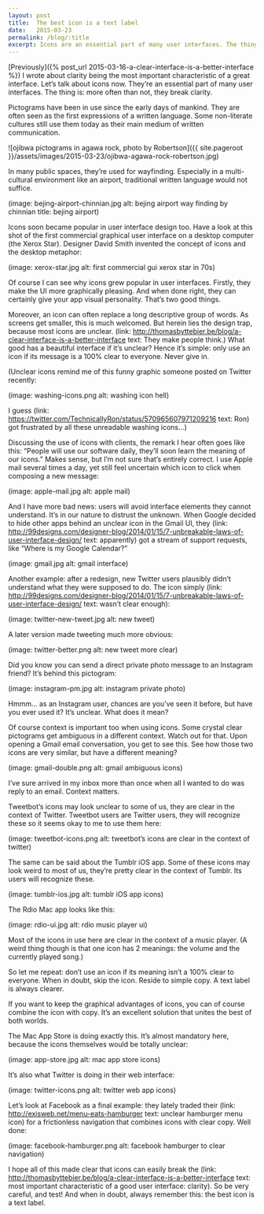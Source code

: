 ```yaml
---
layout: post
title:  The best icon is a text label
date:   2015-03-23
permalink: /blog/:title
excerpt: Icons are an essential part of many user interfaces. The thing is: more often than not, they break clarity. Just replace them by a text label. Or an icon plus label.
---
```


[Previously]({% post_url 2015-03-16-a-clear-interface-is-a-better-interface %}) I wrote about clarity being the most important characteristic of a great interface. Let’s talk about icons now. They’re an essential part of many user interfaces. The thing is: more often than not, they break clarity.

Pictograms have been in use since the early days of mankind. They are often seen as the first expressions of a written language. Some non-literate cultures still use them today as their main medium of written communication.

![ojibwa pictograms in agawa rock, photo by Robertson]({{ site.pageroot }}/assets/images/2015-03-23/ojibwa-agawa-rock-robertson.jpg)

In many public spaces, they’re used for wayfinding. Especially in a multi-cultural environment like an airport, traditional written language would not suffice.

(image: bejing-airport-chinnian.jpg alt: bejing airport way finding by chinnian title: bejing airport)

Icons soon became popular in user interface design too. Have a look at this shot of the first commercial graphical user interface on a desktop computer (the Xerox Star). Designer David Smith invented the concept of icons and the desktop metaphor:

(image: xerox-star.jpg alt: first commercial gui xerox star in 70s)

Of course I can see why icons grew popular in user interfaces. Firstly, they make the UI more graphically pleasing. And when done right, they can certainly give your app visual personality. That’s two good things.

Moreover, an icon can often replace a long descriptive group of words. As screens get smaller, this is much welcomed. But herein lies the design trap, because most icons are unclear. (link: http://thomasbyttebier.be/blog/a-clear-interface-is-a-better-interface text: They make people think.) What good has a beautiful interface if it’s unclear? Hence it’s simple: only use an icon if its message is a 100% clear to everyone. Never give in.

(Unclear icons remind me of this funny graphic someone posted on Twitter recently:

(image: washing-icons.png alt: washing icon hell)

I guess (link: https://twitter.com/TechnicallyRon/status/570965607971209216 text: Ron) got frustrated by all these unreadable washing icons…)

Discussing the use of icons with clients, the remark I hear often goes like this: “People will use our software daily, they’ll soon learn the meaning of our icons.” Makes sense, but I’m not sure that’s entirely correct. I use Apple mail several times a day, yet still feel uncertain which icon to click when composing a new message:

(image: apple-mail.jpg alt: apple mail)

And I have more bad news: users will avoid interface elements they cannot understand. It’s in our nature to distrust the unknown. When Google decided to hide other apps behind an unclear icon in the Gmail UI, they (link: http://99designs.com/designer-blog/2014/01/15/7-unbreakable-laws-of-user-interface-design/ text: apparently) got a stream of support requests, like “Where is my Google Calendar?”

(image: gmail.jpg alt: gmail interface)

Another example: after a redesign, new Twitter users plausibly didn’t understand what they were supposed to do. The icon simply (link: http://99designs.com/designer-blog/2014/01/15/7-unbreakable-laws-of-user-interface-design/ text: wasn’t clear enough):

(image: twitter-new-tweet.jpg alt: new tweet)

A later version made tweeting much more obvious:

(image: twitter-better.png alt: new tweet more clear)

Did you know you can send a direct private photo message to an Instagram friend? It’s behind this pictogram:

(image: instagram-pm.jpg alt: instagram private photo)

Hmmm… as an Instagram user, chances are you’ve seen it before, but have you ever used it? It’s unclear. What does it mean?

Of course context is important too when using icons. Some crystal clear pictograms get ambiguous in a different context. Watch out for that. Upon opening a Gmail email conversation, you get to see this. See how those two icons are very similar, but have a different meaning?

(image: gmail-double.png alt: gmail ambiguous icons)

I’ve sure arrived in my inbox more than once when all I wanted to do was reply to an email. Context matters.

Tweetbot’s icons may look unclear to some of us, they are clear in the context of Twitter. Tweetbot users are Twitter users, they will recognize these so it seems okay to me to use them here:

(image: tweetbot-icons.png alt: tweetbot’s icons are clear in the context of twitter)

The same can be said about the Tumblr iOS app. Some of these icons may look weird to most of us, they’re pretty clear in the context of Tumblr. Its users will recognize these.

(image: tumblr-ios.jpg alt: tumblr iOS app icons)

The Rdio Mac app looks like this:

(image: rdio-ui.jpg alt: rdio music player ui)

Most of the icons in use here are clear in the context of a music player. (A weird thing though is that one icon has 2 meanings: the volume and the currently played song.)

So let me repeat: don’t use an icon if its meaning isn’t a 100% clear to everyone. When in doubt, skip the icon. Reside to simple copy. A text label is always clearer.

If you want to keep the graphical advantages of icons, you can of course combine the icon with copy. It’s an excellent solution that unites the best of both worlds.

The Mac App Store is doing exactly this. It’s almost mandatory here, because the icons themselves would be totally unclear:

(image: app-store.jpg alt: mac app store icons)

It’s also what Twitter is doing in their web interface:

(image: twitter-icons.png alt: twitter web app icons)

Let’s look at Facebook as a final example: they lately traded their (link: http://exisweb.net/menu-eats-hamburger text: unclear hamburger menu icon) for a frictionless navigation that combines icons with clear copy. Well done:

(image: facebook-hamburger.png alt: facebook hamburger to clear navigation)

I hope all of this made clear that icons can easily break the (link: http://thomasbyttebier.be/blog/a-clear-interface-is-a-better-interface text: most important characteristic of a good user interface: clarity). So be very careful, and test! And when in doubt, always remember this: the best icon is a text label.
